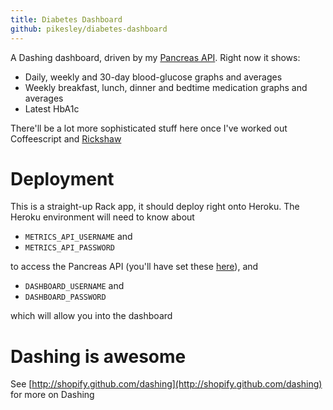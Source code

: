 ```yaml
---
title: Diabetes Dashboard
github: pikesley/diabetes-dashboard
---
```


A Dashing dashboard, driven by my [Pancreas API](http://pancreas-api.herokuapp.com/). Right now it shows:

* Daily, weekly and 30-day blood-glucose graphs and averages
* Weekly breakfast, lunch, dinner and bedtime medication graphs and averages
* Latest HbA1c

There'll be a lot more sophisticated stuff here once I've worked out Coffeescript and [Rickshaw](http://code.shutterstock.com/rickshaw/)

# Deployment

This is a straight-up Rack app, it should deploy right onto Heroku. The Heroku environment will need to know about

* `METRICS_API_USERNAME` and
* `METRICS_API_PASSWORD`

to access the Pancreas API (you'll have set these [here](http://pancreas-api.herokuapp.com/#dropbox-integration)), and

* `DASHBOARD_USERNAME` and
* `DASHBOARD_PASSWORD`

which will allow you into the dashboard

# Dashing is awesome

See [http://shopify.github.com/dashing](http://shopify.github.com/dashing) for more on Dashing
